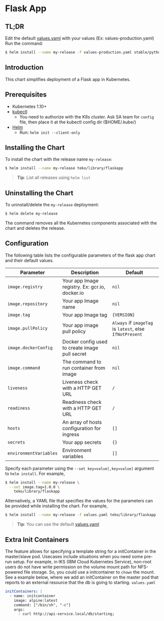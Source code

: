 # Flask App

## TL;DR
Edit the default [values.yaml](values.yaml) with your values (Ex: values-production.yaml)
Run the command:
```bash
$ helm install --name my-release -f values-production.yaml stable/python-flask
```

## Introduction

This chart simplifies deployment of a Flask app in Kubernetes.

## Prerequisites

- Kubernetes 1.10+
- [kubectl](https://kubernetes.io/docs/tasks/tools/install-kubectl/)
  - You need to authorize with the K8s cluster. Ask SA team for `config` file, then place it at the kubectl config dir ($HOME/.kube/)
- [Helm](https://helm.sh/docs/using_helm/#installing-helm)
  - Run: `helm init --client-only`

## Installing the Chart

To install the chart with the release name `my-release`:

```bash
$ helm install --name my-release teko/library/flaskapp
```

> **Tip**: List all releases using `helm list`

## Uninstalling the Chart

To uninstall/delete the `my-release` deployment:

```bash
$ helm delete my-release
```

The command removes all the Kubernetes components associated with the chart and deletes the release.

## Configuration

The following table lists the configurable parameters of the flask app chart and their default values.

|             Parameter                     |                     Description                     |                              Default                              |
|-------------------------------------------|-----------------------------------------------------|-------------------------------------------------------------------|
| `image.registry`                          | Your app Image registry. Ex: gcr.io, docker.io      | `nil`                                                             |
| `image.repository`                        | Your app Image name                                 | `nil`                                                             |
| `image.tag`                               | Your app Image tag                                  | `{VERSION}`                                                       |
| `image.pullPolicy`                        | Your app image pull policy                          | `Always` if `imageTag` is `latest`, else `IfNotPresent`           |
| `image.dockerConfig`                      | Docker config used to create image pull secret      | `nil`                                                             |
| `image.command`                           | The command to run container from image             | `nil`                                                             |
| `liveness`                                | Liveness check with a HTTP GET URL                  | `/`                                                               |
| `readiness`                               | Readiness check with a HTTP GET URL                 | `/`                                                               |
| `hosts`                                   | An array of hosts configuration for ingress         | `[]`                                                              |
| `secrets`                                 | Your app secrets                                    | `{}`                                                              |
| `environmentVariables`                    | Environment variables                               | `[]`                                                              |

Specify each parameter using the `--set key=value[,key=value]` argument to `helm install`. For example,

```bash
$ helm install --name my-release \
  --set image.tag=1.0.0 \
    teko/library/flaskapp
```


Alternatively, a YAML file that specifies the values for the parameters can be provided while installing the chart. For example,

```bash
$ helm install --name my-release -f values.yaml teko/library/flaskapp
```

> **Tip**: You can use the default [values.yaml](values.yaml)

## Extra Init Containers

The feature allows for specifying a template string for a initContainer in the master/slave pod. Usecases include situations when you need some pre-run setup. For example, in IKS (IBM Cloud Kubernetes Service), non-root users do not have write permission on the volume mount path for NFS-powered file storage. So, you could use a initcontainer to `chown` the mount. See a example below, where we add an initContainer on the master pod that reports to an external resource that the db is going to starting.
`values.yaml`
```yaml
initContainers: |
  - name: initcontainer
    image: alpine:latest
    command: ["/bin/sh", "-c"]
    args:
      - curl http://api-service.local/db/starting;
```
